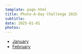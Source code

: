 ```yaml
---
template: page.html
title: Photo-A-Day Challenge 2025
subtitle: 
date: 2025-01-01
photos:  
---
```


- [January](https://photos.app.goo.gl/ur1w7hG3JgqjoUpT6)
- [February](https://photos.app.goo.gl/VrR6tgrBTxFFvCUb9)
